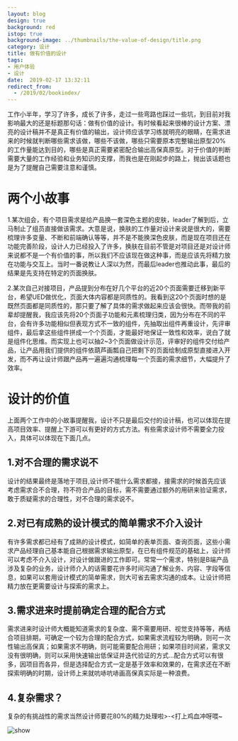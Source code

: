```yaml
---
layout: blog
design: true
background: red
istop: true
background-image: ../thumbnails/the-value-of-design/title.png
category: 设计
title: 做有价值的设计
tags:
- 用户体验
- 设计
date:  2019-02-17 13:32:11
redirect_from:
  - /2019/02/bookindex/
---
```


工作小半年，学习了许多，成长了许多，走过一些弯路也踩过一些坑，到目前对我影响最大的还是标题那句话：做有价值的设计。有时候看起来很棒的设计方案、漂亮的设计稿并不是真正有价值的输出，设计师应该学习练就明亮的眼睛，在需求进来的时候就判断哪些需求该做，哪些不该做，哪些只需要原本完整输出原型20%的工作量能达到目的，哪些是真正需要紧密配合输出高保真原型。对于价值的判断需要大量的工作经验和业务知识的支撑，而我也是在刚起步的路上，抛出该话题也是为了提醒自己需要注意和谨慎。

# 两个小故事

1.某次组会，有个项目需求是给产品换一套深色主题的皮肤，leader了解到后，立马制止了组员直接做该需求。大意是说，换肤的工作量对设计来说是很大的，需要梳理许多变量、不断和前端确认等等，并不是不能换深色皮肤，而是现在项目还在功能完善阶段，设计人力已经投入了许多，换肤在目前不管是对项目还是对设计师来说都不是一个有价值的事，所以我们不应该现在做这种事，而是应该先将精力放在功能与交互上。当时一番说教让人深以为然，而最后leader也推动此事，最后的结果是先支持在特定的页面换肤。

2.某次自己对接项目，产品提到分布在好几个平台的近20个页面需要迁移到新平台，希望UED做优化，页面大体内容都是同质性的。我看到这20个页面时想的是既然页面都是同质性的，那只要了解了具体的需求做起来应该会很快。而带我的前辈却提醒我，我应该先将20个页面子功能和元素梳理归类，因为分布在不同的平台，会有许多功能相似但表现方式不一致的组件，先抽取出组件再重设计，先评审组件，最后拿这些组件拼成一个个页面，才能最好地保证一致性和效率，说白了就是组件化思维。而实现上也可以抽2~3个页面做设计示范，评审好的组件交付给产品，让产品用我们提供的组件依葫芦画瓢自己把剩下的页面绘制成原型直接进入开发，而不再让设计师跟产品再一遍遍沟通梳理每一个页面的需求细节，大幅提升了效率。

# 设计的价值

上面两个工作中的小故事提醒我，设计不只是最后交付的设计稿，也可以体现在提高项目效率、提醒上下游可以有更好的方式方法。有些需求设计师不需要全力投入，具体可以体现在下面几点。

## 1.对不合理的需求说不

设计的结果最终是落地于项目,设计师不能什么需求都接，接需求的时候首先应该考虑需求合不合理，符不符合产品的目标，需不需要通过额外的用研来验证需求，敢于质疑需求的合理性，对不合理的需求说不。

## 2.对已有成熟的设计模式的简单需求不介入设计

有许多需求都已经有了成熟的设计模式，如简单的表单页面、查询页面，这些小需求产品经理自己基本能自己根据需求输出原型，在已有组件规范的基础上，设计师可以考虑不介入设计，对设计做跟进的工作即可。常常一个需求，特别是B端产品涉及复杂的业务，设计师介入的话需要花许多时间沟通了解业务、内容、字段等信息，如果可以套用设计模式的简单需求，则大可省去需求沟通的成本。让设计师把精力放在更需要设计与探索的需求上。

## 3.需求进来时提前确定合理的配合方式

需求进来时设计师大概能知道需求的复杂度、需不需要用研、视觉支持等等，再结合项目排期，可确定一个较为合理的配合方式，如果需求流程较为明确，则可一次性输出高保真；如果需求不明确，则可能需要配合用研；如果项目时间紧，需求又没有很明确，则可以采用快速输出低保证并迭代验证的方式...配合方式可以有很多，因项目而各异，但是选择配合方式一定是基于效率和效果的，在需求还在不断探索明确的时期，设计师上来就吭哧吭哧画高保真实际是一种浪费。

## 4.复杂需求？

复杂的有挑战性的需求当然设计师要花80%的精力处理啦>-<打上鸡血冲呀喂~

![show](http://zhuangzhuangmiao.github.io/thumbnails/the-value-of-design/d1.png)

